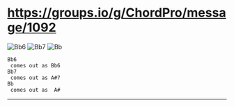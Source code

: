# https://groups.io/g/ChordPro/message/1092
![Bb6](https://chordgenerator.net/Bb6.png?p=xx3333&s=2) ![Bb7](https://chordgenerator.net/Bb7.png?p=xx1112&s=2) ![Bb](https://chordgenerator.net/Bb.png?p=x13331&s=2) 

	Bb6  
	 comes out as Bb6  
	Bb7  
	 comes out as A#7  
	Bb  
	 comes out as  A#  

---------------  


